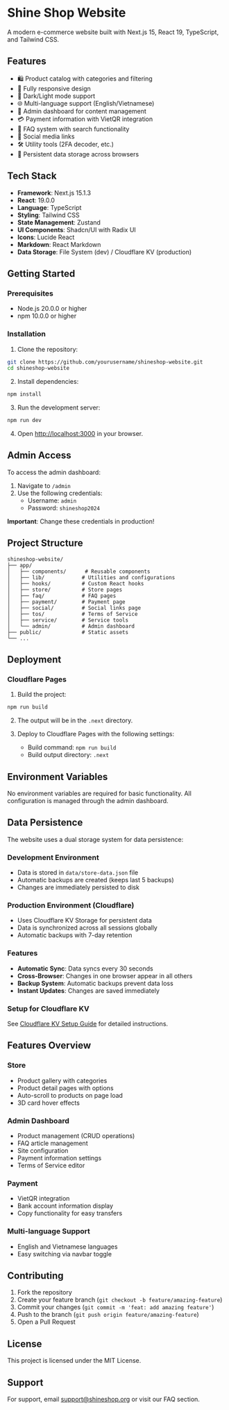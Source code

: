 # Shine Shop Website

A modern e-commerce website built with Next.js 15, React 19, TypeScript, and Tailwind CSS.

## Features

- 🛍️ Product catalog with categories and filtering
- 📱 Fully responsive design
- 🌙 Dark/Light mode support
- 🌐 Multi-language support (English/Vietnamese)
- 🔐 Admin dashboard for content management
- 💳 Payment information with VietQR integration
- 📖 FAQ system with search functionality
- 🔗 Social media links
- 🛠️ Utility tools (2FA decoder, etc.)
- 💾 Persistent data storage across browsers

## Tech Stack

- **Framework**: Next.js 15.1.3
- **React**: 19.0.0
- **Language**: TypeScript
- **Styling**: Tailwind CSS
- **State Management**: Zustand
- **UI Components**: Shadcn/UI with Radix UI
- **Icons**: Lucide React
- **Markdown**: React Markdown
- **Data Storage**: File System (dev) / Cloudflare KV (production)

## Getting Started

### Prerequisites

- Node.js 20.0.0 or higher
- npm 10.0.0 or higher

### Installation

1. Clone the repository:
```bash
git clone https://github.com/yourusername/shineshop-website.git
cd shineshop-website
```

2. Install dependencies:
```bash
npm install
```

3. Run the development server:
```bash
npm run dev
```

4. Open [http://localhost:3000](http://localhost:3000) in your browser.

## Admin Access

To access the admin dashboard:

1. Navigate to `/admin`
2. Use the following credentials:
   - Username: `admin`
   - Password: `shineshop2024`

**Important**: Change these credentials in production!

## Project Structure

```
shineshop-website/
├── app/
│   ├── components/      # Reusable components
│   ├── lib/            # Utilities and configurations
│   ├── hooks/          # Custom React hooks
│   ├── store/          # Store pages
│   ├── faq/            # FAQ pages
│   ├── payment/        # Payment page
│   ├── social/         # Social links page
│   ├── tos/            # Terms of Service
│   ├── service/        # Service tools
│   └── admin/          # Admin dashboard
├── public/             # Static assets
└── ...
```

## Deployment

### Cloudflare Pages

1. Build the project:
```bash
npm run build
```

2. The output will be in the `.next` directory.

3. Deploy to Cloudflare Pages with the following settings:
   - Build command: `npm run build`
   - Build output directory: `.next`

## Environment Variables

No environment variables are required for basic functionality. All configuration is managed through the admin dashboard.

## Data Persistence

The website uses a dual storage system for data persistence:

### Development Environment
- Data is stored in `data/store-data.json` file
- Automatic backups are created (keeps last 5 backups)
- Changes are immediately persisted to disk

### Production Environment (Cloudflare)
- Uses Cloudflare KV Storage for persistent data
- Data is synchronized across all sessions globally
- Automatic backups with 7-day retention

### Features
- **Automatic Sync**: Data syncs every 30 seconds
- **Cross-Browser**: Changes in one browser appear in all others
- **Backup System**: Automatic backups prevent data loss
- **Instant Updates**: Changes are saved immediately

### Setup for Cloudflare KV
See [Cloudflare KV Setup Guide](docs/cloudflare-kv-setup.md) for detailed instructions.

## Features Overview

### Store
- Product gallery with categories
- Product detail pages with options
- Auto-scroll to products on page load
- 3D card hover effects

### Admin Dashboard
- Product management (CRUD operations)
- FAQ article management
- Site configuration
- Payment information settings
- Terms of Service editor

### Payment
- VietQR integration
- Bank account information display
- Copy functionality for easy transfers

### Multi-language Support
- English and Vietnamese languages
- Easy switching via navbar toggle

## Contributing

1. Fork the repository
2. Create your feature branch (`git checkout -b feature/amazing-feature`)
3. Commit your changes (`git commit -m 'feat: add amazing feature'`)
4. Push to the branch (`git push origin feature/amazing-feature`)
5. Open a Pull Request

## License

This project is licensed under the MIT License.

## Support

For support, email support@shineshop.org or visit our FAQ section. 